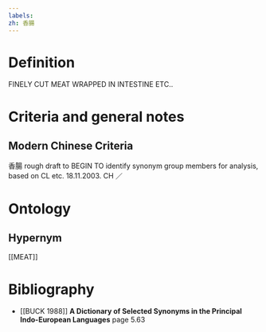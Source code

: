 ```yaml
---
labels: 
zh: 香腸
---
```


# Definition
FINELY CUT MEAT WRAPPED IN INTESTINE ETC..
# Criteria and general notes
## Modern Chinese Criteria
香腸
rough draft to BEGIN TO identify synonym group members for analysis, based on CL etc. 18.11.2003. CH ／
# Ontology

## Hypernym
[[MEAT]]
# Bibliography
- [[BUCK 1988]]
**A Dictionary of Selected Synonyms in the Principal Indo-European Languages** page 5.63
